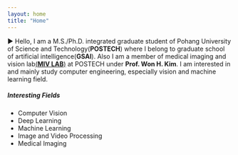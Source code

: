 ```yaml
---
layout: home
title: "Home"
---
```


▶︎ Hello, I am a M.S./Ph.D. integrated graduate student of Pohang University of Science and Technology(**POSTECH**) where I belong to graduate school of artificial intelligence(**GSAI**). Also I am a member of medical imaging and vision lab[(**MIV LAB**)](http://miv.postech.ac.kr) at POSTECH under **Prof. Won H. Kim**. I am interested in and mainly study computer engineering, especially vision and machine learning field. 
<br/>

##### **Interesting Fields**
- Computer Vision
- Deep Learning
- Machine Learning
- Image and Video Processing
- Medical Imaging 